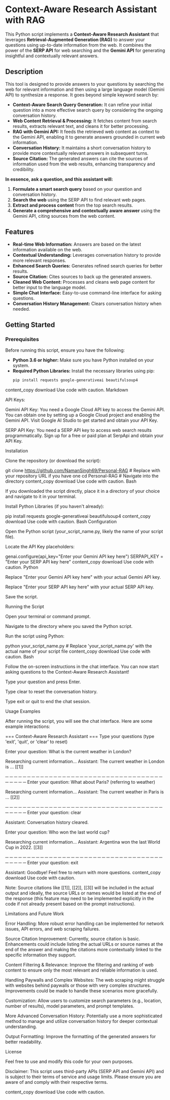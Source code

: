 # Context-Aware Research Assistant with RAG

This Python script implements a **Context-Aware Research Assistant** that leverages **Retrieval-Augmented Generation (RAG)** to answer your questions using up-to-date information from the web. It combines the power of the **SERP API** for web searching and the **Gemini API** for generating insightful and contextually relevant answers.

## Description

This tool is designed to provide answers to your questions by searching the web for relevant information and then using a large language model (Gemini API) to synthesize a response.  It goes beyond simple keyword search by:

* **Context-Aware Search Query Generation:**  It can refine your initial question into a more effective search query by considering the ongoing conversation history.
* **Web Content Retrieval & Processing:** It fetches content from search results, extracts relevant text, and cleans it for better processing.
* **RAG with Gemini API:**  It feeds the retrieved web content as context to the Gemini API, enabling it to generate answers grounded in current web information.
* **Conversation History:** It maintains a short conversation history to provide more contextually relevant answers in subsequent turns.
* **Source Citation:**  The generated answers can cite the sources of information used from the web results, enhancing transparency and credibility.

**In essence, ask a question, and this assistant will:**

1. **Formulate a smart search query** based on your question and conversation history.
2. **Search the web** using the SERP API to find relevant web pages.
3. **Extract and process content** from the top search results.
4. **Generate a comprehensive and contextually aware answer** using the Gemini API, citing sources from the web content.

## Features

* **Real-time Web Information:** Answers are based on the latest information available on the web.
* **Contextual Understanding:** Leverages conversation history to provide more relevant responses.
* **Enhanced Search Queries:** Generates refined search queries for better results.
* **Source Citation:**  Cites sources to back up the generated answers.
* **Cleaned Web Content:** Processes and cleans web page content for better input to the language model.
* **Simple Chat Interface:**  Easy-to-use command-line interface for asking questions.
* **Conversation History Management:** Clears conversation history when needed.

## Getting Started

### Prerequisites

Before running this script, ensure you have the following:

* **Python 3.6 or higher:**  Make sure you have Python installed on your system.
* **Required Python Libraries:** Install the necessary libraries using pip:
   ```bash
   pip install requests google-generativeai beautifulsoup4
content_copy
download
Use code with caution.
Markdown

API Keys:

Gemini API Key: You need a Google Cloud API key to access the Gemini API. You can obtain one by setting up a Google Cloud project and enabling the Gemini API. Visit Google AI Studio to get started and obtain your API Key.

SERP API Key: You need a SERP API key to access web search results programmatically. Sign up for a free or paid plan at SerpApi and obtain your API Key.

Installation

Clone the repository (or download the script):

git clone https://github.com/NamanSingh69/Personal-RAG  # Replace with your repository URL if you have one
cd Personal-RAG # Navigate into the directory
content_copy
download
Use code with caution.
Bash

If you downloaded the script directly, place it in a directory of your choice and navigate to it in your terminal.

Install Python Libraries (if you haven't already):

pip install requests google-generativeai beautifulsoup4
content_copy
download
Use code with caution.
Bash
Configuration

Open the Python script (your_script_name.py, likely the name of your script file).

Locate the API Key placeholders:

genai.configure(api_key="Enter your Gemini API key here")
SERPAPI_KEY = "Enter your SERP API key here"
content_copy
download
Use code with caution.
Python

Replace "Enter your Gemini API key here" with your actual Gemini API key.

Replace "Enter your SERP API key here" with your actual SERP API key.

Save the script.

Running the Script

Open your terminal or command prompt.

Navigate to the directory where you saved the Python script.

Run the script using Python:

python your_script_name.py  # Replace 'your_script_name.py' with the actual name of your script file
content_copy
download
Use code with caution.
Bash

Follow the on-screen instructions in the chat interface. You can now start asking questions to the Context-Aware Research Assistant!

Type your question and press Enter.

Type clear to reset the conversation history.

Type exit or quit to end the chat session.

Usage Examples

After running the script, you will see the chat interface. Here are some example interactions:

=== Context-Aware Research Assistant ===
Type your questions (type 'exit', 'quit', or 'clear' to reset)

Enter your question: What is the current weather in London?

Researching current information...
Assistant: The current weather in London is ... [[1]]

─ ─ ─ ─ ─ ─ ─ ─ ─ ─ ─ ─ ─ ─ ─ ─ ─ ─ ─ ─ ─ ─ ─ ─ ─ ─ ─ ─ ─ ─ ─ ─ ─ ─ ─ ─ ─ ─ ─ ─ ─
Enter your question: What about Paris? (referring to weather)

Researching current information...
Assistant: The current weather in Paris is ... [[2]]

─ ─ ─ ─ ─ ─ ─ ─ ─ ─ ─ ─ ─ ─ ─ ─ ─ ─ ─ ─ ─ ─ ─ ─ ─ ─ ─ ─ ─ ─ ─ ─ ─ ─ ─ ─ ─ ─ ─ ─ ─
Enter your question: clear

Assistant: Conversation history cleared.

Enter your question: Who won the last world cup?

Researching current information...
Assistant: Argentina won the last World Cup in 2022. [[3]]

─ ─ ─ ─ ─ ─ ─ ─ ─ ─ ─ ─ ─ ─ ─ ─ ─ ─ ─ ─ ─ ─ ─ ─ ─ ─ ─ ─ ─ ─ ─ ─ ─ ─ ─ ─ ─ ─ ─ ─ ─
Enter your question: exit

Assistant: Goodbye! Feel free to return with more questions.
content_copy
download
Use code with caution.

Note: Source citations like [[1]], [[2]], [[3]] will be included in the actual output and ideally, the source URLs or names would be listed at the end of the response (this feature may need to be implemented explicitly in the code if not already present based on the prompt instructions).

Limitations and Future Work

Error Handling: More robust error handling can be implemented for network issues, API errors, and web scraping failures.

Source Citation Improvement: Currently, source citation is basic. Enhancements could include listing the actual URLs or source names at the end of the answer and making the citations more contextually linked to the specific information they support.

Content Filtering & Relevance: Improve the filtering and ranking of web content to ensure only the most relevant and reliable information is used.

Handling Paywalls and Complex Websites: The web scraping might struggle with websites behind paywalls or those with very complex structures. Improvements could be made to handle these scenarios more gracefully.

Customization: Allow users to customize search parameters (e.g., location, number of results), model parameters, and prompt templates.

More Advanced Conversation History: Potentially use a more sophisticated method to manage and utilize conversation history for deeper contextual understanding.

Output Formatting: Improve the formatting of the generated answers for better readability.

License

Feel free to use and modify this code for your own purposes. 

Disclaimer: This script uses third-party APIs (SERP API and Gemini API) and is subject to their terms of service and usage limits. Please ensure you are aware of and comply with their respective terms.

content_copy
download
Use code with caution.
